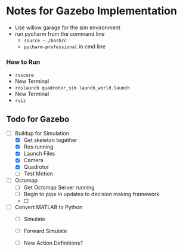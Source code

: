 # Notes for Gazebo Implementation

* Use willow garage for the sim environment
* run pycharm from the command line
  * `source ~./bashrc` 
  * `pycharm-professional` in cmd line

### How to Run

- `roscore`
- New Terminal
- `roslaunch quadrotor_sim launch_world.launch`
- New Terminal
- `rviz`





## Todo for Gazebo

- [ ] Buildup for Simulation
  - [x] Get skeleton together
  - [x] Ros running
  - [x] Launch Files
  - [x] Camera
  - [x] Quadrotor
  - [ ] Test Motion
- [ ] Octomap
  - [ ] Get Octomap Server running
  - [ ] Begin to pipe in updates to decision making framework
  - [ ] 
- [ ] Convert MATLAB to Python
  - [ ] Simulate
  - [ ] Forward Simulate
  - [ ] New Action Definitions?






